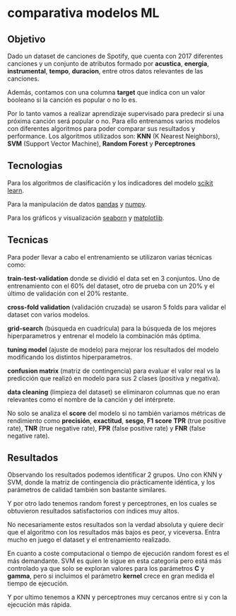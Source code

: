 # comparativa modelos ML
## Objetivo
Dado un dataset de canciones de Spotify, que cuenta con 2017 diferentes canciones y un conjunto de atributos formado por **acustica**, **energia**, **instrumental**, **tempo**, **duracion**, entre otros datos relevantes de las canciones.

Además, contamos con una columna **target** que indica con un valor booleano si la canción es popular o no lo es.


Por lo tanto vamos a realizar aprendizaje supervisado para predecir si una próxima canción será popular o no. Para ello entrenamos varios modelos con diferentes algoritmos para poder comparar sus resultados y performance.
Los algoritmos utilizados son: **KNN** (K Nearest Neighbors), **SVM** (Support Vector Machine), **Random Forest** y **Perceptrones**
## Tecnologias
Para los algoritmos de clasificación y los indicadores del modelo [scikit learn](https://scikit-learn.org/).


Para la manipulación de datos [pandas](https://pandas.pydata.org/) y [numpy](https://numpy.org/).


Para los gráficos y visualización [seaborn](https://seaborn.pydata.org/) y [matplotlib](https://matplotlib.org/).
## Tecnicas
Para poder llevar a cabo el entrenamiento se utilizaron varias técnicas como:

**train-test-validation** donde se dividió el data set en 3 conjuntos. Uno de entrenamiento con el 60% del dataset, otro de prueba con un 20% y el último de validación con el 20% restante.

**cross-fold validation** (validación cruzada) se usaron 5 folds para validar el dataset con varios modelos.

**grid-search** (búsqueda en cuadrícula) para la búsqueda de los mejores hiperparametros y entrenar el modelo la combinación más óptima.

**tuning model** (ajuste de modelo) para mejorar los resultados del modelo modificando los distintos hiperparametros. 

**confusion matrix** (matriz de contingencia) para evaluar el valor real vs la predicción que realizó en modelo para sus 2 clases (positiva y negativa).

**data cleaning** (limpieza del dataset) se eliminaron columnas que no eran relevantes como el nombre de la canción y del intérprete.

No solo se analiza el **score** del modelo si no también variamos métricas de rendimiento como 
**precisión**, **exactitud**, **sesgo**, **F1 score** **TPR** (true positive rate), **TNR** (true negative rate), **FPR** (false positive rate) y **FNR** (false negative rate).
## Resultados
Observando los resultados podemos identificar 2 grupos. Uno con KNN y SVM, donde la matriz de contingencia dio prácticamente idéntica, y los parámetros de calidad también son bastante similares.

Y por otro lado tenemos random forest y perceptrones, en los cuales se obtuvieron resultados satisfactorios con índices muy altos.

No necesariamente estos resultados son la verdad absoluta y quiere decir que el algoritmo con los resultados más bajos es peor, y viceversa. Entra mucho en juego el dataset y el entrenamiento realizado.

En cuanto a coste computacional o tiempo de ejecución random forest es el más demandante.
SVM es quien le sigue en esta categoría pero está más controlado ya que solo se exploran valores para los parámetros **C** y **gamma**, pero si incluimos el parámetro **kernel** crece en gran medida el tiempo de ejecución.

Y por ultimo tenemos a KNN y perceptrones muy cercanos entre si y con la ejecución más rápida.